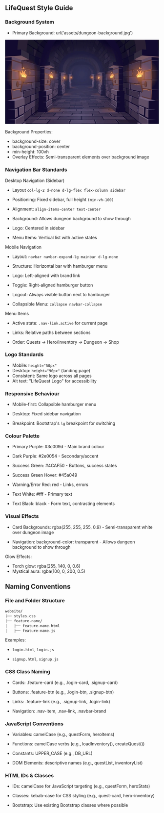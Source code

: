 ## LifeQuest Style Guide

### Background System
- Primary Background: url('assets/dungeon-background.jpg')

![background-image](website/assets/dungeon-background.jpg)

Background Properties:
- background-size: cover
- background-position: center
- min-height: 100vh
- Overlay Effects: Semi-transparent elements over background image

### Navigation Bar Standards
Desktop Navigation (Sidebar)
- Layout ```col-lg-2 d-none d-lg-flex flex-column sidebar```

- Positioning: Fixed sidebar, full height ```(min-vh-100)```

- Alignment: ```align-items-center text-center```

- Background: Allows dungeon background to show through

- Logo: Centered in sidebar

- Menu Items: Vertical list with active states

Mobile Navigation 
- Layout: ```navbar navbar-expand-lg mainbar d-lg-none```

- Structure: Horizontal bar with hamburger menu

- Logo: Left-aligned with brand link

- Toggle: Right-aligned hamburger button

- Logout: Always visible button next to hamburger

- Collapsible Menu: ```collapse navbar-collapse```

Menu Items
- Active state: ```.nav-link.active``` for current page

- Links: Relative paths between sections

- Order: Quests → Hero/Inventory → Dungeon → Shop

### Logo Standards
- Mobile: ```height="50px"```
- Desktop: ```height="90px"``` (landing page)
- Consistent: Same logo across all pages
- Alt text: "LifeQuest Logo" for accessibility

### Responsive Behaviour
- Mobile-first: Collapsible hamburger menu

- Desktop: Fixed sidebar navigation

- Breakpoint: Bootstrap's ```lg``` breakpoint for switching

### Colour Palette
- Primary Purple: #3c009d - Main brand colour

- Dark Purple: #2e0054 - Secondary/accent

- Success Green: #4CAF50 - Buttons, success states

- Success Green Hover: #45a049

- Warning/Error Red: red - Links, errors

- Text White: #fff - Primary text

- Text Black: black - Form text, contrasting elements

### Visual Effects
- Card Backgrounds: rgba(255, 255, 255, 0.9) - Semi-transparent white over dungeon image

- Navigation: background-color: transparent - Allows dungeon background to show through

Glow Effects:
- Torch glow: rgba(255, 140, 0, 0.6)
- Mystical aura: rgba(100, 0, 200, 0.5)


## Naming Conventions
### File and Folder Structure
```
website/
├── styles.css
├── feature-name/
│   ├── feature-name.html
│   ├── feature-name.js
```

Examples:
- ``login.html``, ```login.js```

- ``signup.html``, ```signup.js```

### CSS Class Naming
- Cards: .feature-card (e.g., .login-card, .signup-card)

- Buttons: .feature-btn (e.g., .login-btn, .signup-btn)

- Links: .feature-link (e.g., .signup-link, .login-link)

- Navigation: .nav-item, .nav-link, .navbar-brand

### JavaScript Conventions
- Variables: camelCase (e.g., questForm, heroItems)

- Functions: camelCase verbs (e.g., loadInventory(), createQuest())

- Constants: UPPER_CASE (e.g., DB_URL)

- DOM Elements: descriptive names (e.g., questList, inventoryList)

### HTML IDs & Classes
- IDs: camelCase for JavaScript targeting (e.g., questForm, heroStats)

- Classes: kebab-case for CSS styling (e.g., quest-card, hero-inventory)

- Bootstrap: Use existing Bootstrap classes where possible

